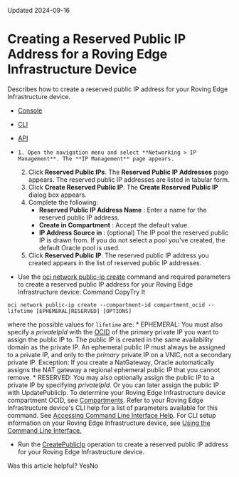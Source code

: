 Updated 2024-09-16
# Creating a Reserved Public IP Address for a Roving Edge Infrastructure Device
Describes how to create a reserved public IP address for your Roving Edge Infrastructure device.
  * [Console](https://docs.oracle.com/en-us/iaas/Content/Rover/Network/VCN/create-public-ip.htm)
  * [CLI](https://docs.oracle.com/en-us/iaas/Content/Rover/Network/VCN/create-public-ip.htm)
  * [API](https://docs.oracle.com/en-us/iaas/Content/Rover/Network/VCN/create-public-ip.htm)


  *     1. Open the navigation menu and select **Networking > IP Management**. The **IP Management** page appears.
    2. Click **Reserved Public IPs**. The **Reserved Public IP Addresses** page appears. The reserved public IP addresses are listed in tabular form.
    3. Click **Create Reserved Public IP**. The **Create Reserved Public IP** dialog box appears.
    4. Complete the following:
       * **Reserved Public IP Address Name** : Enter a name for the reserved public IP address.
       * **Create in Compartment** : Accept the default value.
       * **IP Address Source in <Compartment>**: (optional) The IP pool the reserved public IP is drawn from. If you do not select a pool you've created, the default Oracle pool is used.
    5. Click **Reserved Public IP**.
The reserved public IP address you created appears in the list of reserved public IP addresses.
  * Use the [oci network public-ip create](https://docs.oracle.com/iaas/tools/oci-cli/latest/oci_cli_docs/cmdref/network/public-ip/create.html) command and required parameters to create a reserved public IP address for your Roving Edge Infrastructure device:
Command
CopyTry It
```
oci network public-ip create --compartment-id compartment_ocid --lifetime [EPHEMERAL|RESERVED] [OPTIONS]
```

where the possible values for `lifetime` are:
    * EPHEMERAL: You must also specify a _privateIpId_ with the [OCID](https://docs.oracle.com/iaas/Content/General/Concepts/identifiers.htm) of the primary private IP you want to assign the public IP to. The public IP is created in the same availability domain as the private IP. An ephemeral public IP must always be assigned to a private IP, and only to the _primary_ private IP on a VNIC, not a secondary private IP. Exception: If you create a NatGateway, Oracle automatically assigns the NAT gateway a regional ephemeral public IP that you cannot remove.
    * RESERVED: You may also optionally assign the public IP to a private IP by specifying _privateIpId_. Or you can later assign the public IP with UpdatePublicIp.
To determine your Roving Edge Infrastructure device compartment OCID, see [Compartments](https://docs.oracle.com/en-us/iaas/Content/Rover/compartments.htm#comparments "Describes how the Roving Edge Infrastructure device uses its compartment, and how to gain information on it.").
Refer to your Roving Edge Infrastructure device's CLI help for a list of parameters available for this command. See [Accessing Command Line Interface Help](https://docs.oracle.com/en-us/iaas/Content/Rover/Access/cli_install.htm#CLIAccessHelp).
For CLI setup information on your Roving Edge Infrastructure device, see [Using the Command Line Interface.](https://docs.oracle.com/en-us/iaas/Content/Rover/Access/cli_install.htm#CLI "Describes how to use the Command Line Interface to access a a Roving Edge Infrastructure device.")
  * Run the [CreatePublicIp](https://docs.oracle.com/iaas/api/#/en/iaas/latest/PublicIp/CreatePublicIp) operation to create a reserved public IP address for your Roving Edge Infrastructure device.


Was this article helpful?
YesNo

